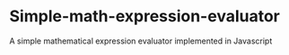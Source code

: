 # Simple-math-expression-evaluator
A simple mathematical expression evaluator implemented in Javascript
